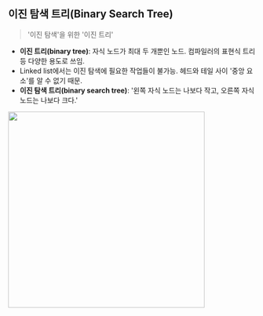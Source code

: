 ## 이진 탐색 트리(Binary Search Tree)
> '이진 탐색'을 위한 '이진 트리'

* **이진 트리(binary tree)**: 자식 노드가 최대 두 개뿐인 노드. 컴파일러의 표현식 트리 등 다양한 용도로 쓰임.
* Linked list에서는 이진 탐색에 필요한 작업들이 불가능. 헤드와 테일 사이 '중앙 요소'를 알 수 없기 때문. 
* **이진 탐색 트리(binary search tree)**: '왼쪽 자식 노드는 나보다 작고, 오른쪽 자식 노드는 나보다 크다.'

<img src="https://user-images.githubusercontent.com/22133824/145681556-20c27702-72f9-41fe-a1cb-3880903b9d87.png" width=400px />

